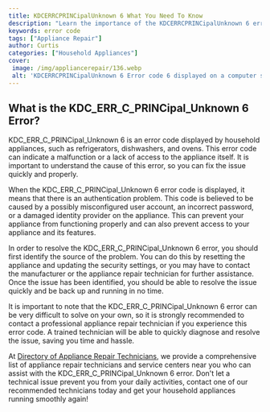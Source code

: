 ```yaml
---
title: KDCERRCPRINCipalUnknown 6 What You Need To Know
description: "Learn the importance of the KDCERRCPRINCipalUnknown 6 error and get tips on how to troubleshoot and resolve it quickly Discover whats causing the error and learn more about user authentication and authorization as it relates to security"
keywords: error code
tags: ["Appliance Repair"]
author: Curtis
categories: ["Household Appliances"]
cover: 
 image: /img/appliancerepair/136.webp
 alt: 'KDCERRCPRINCipalUnknown 6 Error code 6 displayed on a computer screen'
---
```

## What is the KDC_ERR_C_PRINCipal_Unknown 6 Error?

KDC_ERR_C_PRINCipal_Unknown 6 is an error code displayed by household appliances, such as refrigerators, dishwashers, and ovens. This error code can indicate a malfunction or a lack of access to the appliance itself. It is important to understand the cause of this error, so you can fix the issue quickly and properly.

When the KDC_ERR_C_PRINCipal_Unknown 6 error code is displayed, it means that there is an authentication problem. This code is believed to be caused by a possibly misconfigured user account, an incorrect password, or a damaged identity provider on the appliance. This can prevent your appliance from functioning properly and can also prevent access to your appliance and its features.

In order to resolve the KDC_ERR_C_PRINCipal_Unknown 6 error, you should first identify the source of the problem. You can do this by resetting the appliance and updating the security settings, or you may have to contact the manufacturer or the appliance repair technician for further assistance. Once the issue has been identified, you should be able to resolve the issue quickly and be back up and running in no time.

It is important to note that the KDC_ERR_C_PRINCipal_Unknown 6 error can be very difficult to solve on your own, so it is strongly recommended to contact a professional appliance repair technician if you experience this error code. A trained technician will be able to quickly diagnose and resolve the issue, saving you time and hassle. 

At [Directory of Appliance Repair Technicians](./pages/appliance-repair-technicians), we provide a comprehensive list of appliance repair technicians and service centers near you who can assist with the KDC_ERR_C_PRINCipal_Unknown 6 error. Don't let a technical issue prevent you from your daily activities, contact one of our recommended technicians today and get your household appliances running smoothly again!
